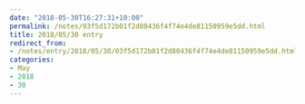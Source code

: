 ```yaml
---
date: "2018-05-30T16:27:31+10:00"
permalink: /notes/03f5d172b01f2d80436f4f74e4de81150959e5dd.html
title: 2018/05/30 entry
redirect_from:
- /notes/entry/2018/05/30/03f5d172b01f2d80436f4f74e4de81150959e5dd.html
categories:
- May
- 2018
- 30
---
```

